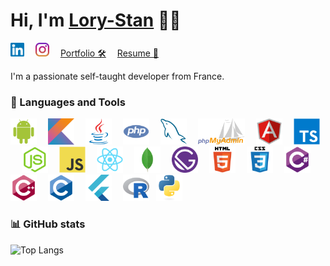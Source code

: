 # Hi, I'm [Lory-Stan](https://stantanasi.github.io) 👋🏽

<a href="https://www.linkedin.com/in/lory-stan-tanasi" target="_blank"><img height="22px" title="Lory-Stan TANASI | LinkedIn" alt="Lory-Stan TANASI | LinkedIn" src="./assets/images/linkedin.svg" /></a>  
<a href="https://www.instagram.com/stan.tns" target="_blank"><img height="22px" title="Lory-Stan TANASI | Instagram" alt="Lory-Stan TANASI | Instagram" src="./assets/images/instagram.svg" /></a>  
<a title="Portfolio" href="https://stantanasi.github.io" target="_blank">Portfolio 🛠</a>  
<a title="Resume" href="https://docs.google.com/document/d/1lE_4oHBLQV5tKlT6t3OKqG20fIo8HiGoXfMDn7dER8M" target="_blank">Resume 📄</a>  


I'm a passionate self-taught developer from France.


### 🔨 Languages and Tools

<img height="42px" title="Android" alt="Android" src="./assets/images/android.svg" />  
<img height="42px" title="Kotlin" alt="Kotlin" src="./assets/images/kotlin.svg" />  
<img height="42px" title="Java" alt="Java" src="./assets/images/java.svg" />  
<img height="42px" title="PHP" alt="PHP" src="./assets/images/php.svg" />  
<img height="42px" title="MySQL" alt="MySQL" src="./assets/images/mysql.svg" />  
<img height="42px" title="phpMyAdmin" alt="phpMyAdmin" src="./assets/images/php-my-admin.svg" />  
<img height="42px" title="Angular" alt="Angular" src="./assets/images/angular.svg" />  
<img height="42px" title="Typescript" alt="Typescript" src="./assets/images/typescript.svg" />  
<img height="42px" title="Node.js" alt="Node.js" src="./assets/images/nodejs.svg" />  
<img height="42px" title="JavaScript" alt="JavaScript" src="./assets/images/javascript.svg" />  
<img height="42px" title="React" alt="React" src="./assets/images/react.svg" />  
<img height="42px" title="MongoDB" alt="MongoDB" src="./assets/images/mongodb.svg" />  
<img height="42px" title="Gatsby" alt="Gatsby" src="./assets/images/gatsby.svg" />  
<img height="42px" title="HTML5" alt="HTML5" src="./assets/images/html5.svg" />  
<img height="42px" title="CSS3" alt="CSS3" src="./assets/images/css3.svg" />  
<img height="42px" title="C#" alt="C#" src="./assets/images/csharp.svg" />  
<img height="42px" title="C++" alt="C++" src="./assets/images/cplusplus.svg" />  
<img height="42px" title="C" alt="C" src="./assets/images/c.svg" />  
<img height="42px" title="Flutter" alt="Flutter" src="./assets/images/flutter.svg" />  
<img height="42px" title="R" alt="R" src="./assets/images/r.svg" /> 
<img height="42px" title="Python" alt="Python" src="./assets/images/python.svg" />  


### 📊 GitHub stats

![Top Langs](https://github-readme-stats.vercel.app/api/top-langs/?username=stantanasi&langs_count=10&layout=compact)
